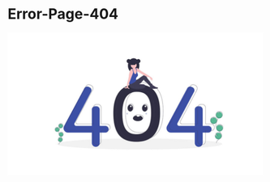# Error-Page-404

![preview](https://github.com/SudaisDeveloper/Error-Page-404/blob/1bde2f5059d39fa80f95b029aba877ea20e64d40/preview.jpg)
